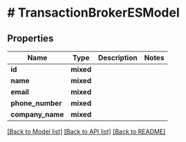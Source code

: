 # # TransactionBrokerESModel

## Properties

Name | Type | Description | Notes
------------ | ------------- | ------------- | -------------
**id** | **mixed** |  |
**name** | **mixed** |  |
**email** | **mixed** |  |
**phone_number** | **mixed** |  |
**company_name** | **mixed** |  |

[[Back to Model list]](../../README.md#models) [[Back to API list]](../../README.md#endpoints) [[Back to README]](../../README.md)
